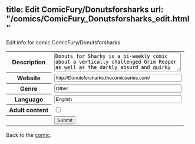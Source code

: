 title: Edit ComicFury/Donutsforsharks
url: "/comics/ComicFury_Donutsforsharks_edit.html"
---
Edit info for comic ComicFury/Donutsforsharks

<form name="comic" action="http://gaepostmail.appspot.com/comic/" method="post">
<table class="comicinfo">
<tr>
<th>Description</th><td><textarea name="description" cols="40" rows="3">Donuts for Sharks is a bi-weekly comic about a vertically challenged Grim Reaper as well as the darkly absurd and quirky world going on around him. Comics Tuesday and Friday.</textarea></td>
</tr>
<tr>
<th>Website</th><td><input type="text" name="url" value="http://Donutsforsharks.thecomicseries.com/" size="40"/></td>
</tr>
<tr>
<th>Genre</th><td><input type="text" name="genre" value="Other" size="40"/></td>
</tr>
<tr>
<th>Language</th><td><input type="text" name="language" value="English" size="40"/></td>
</tr>
<tr>
<th>Adult content</th><td><input type="checkbox" name="adult" value="adult" /></td>
</tr>
<tr>
<th></th><td>
<input type="hidden" name="comic" value="ComicFury_Donutsforsharks" />
<input type="submit" name="submit" value="Submit" />
</td>
</tr>
</table>
</form>

Back to the [comic](ComicFury_Donutsforsharks.html).
